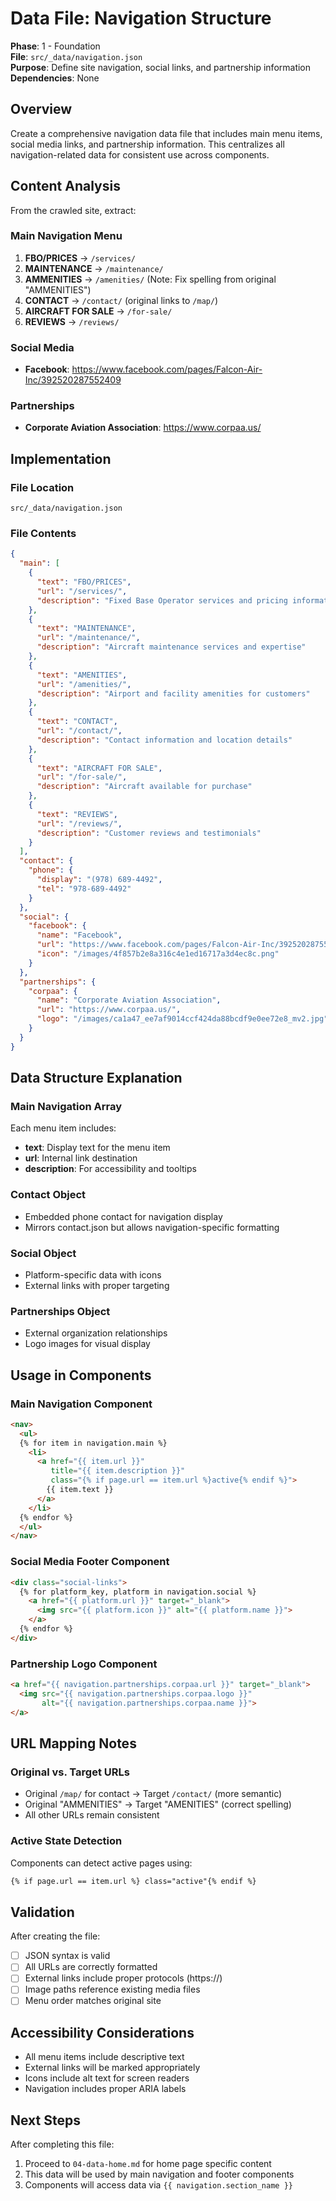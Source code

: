 # Data File: Navigation Structure

**Phase**: 1 - Foundation  
**File**: `src/_data/navigation.json`  
**Purpose**: Define site navigation, social links, and partnership information  
**Dependencies**: None

## Overview

Create a comprehensive navigation data file that includes main menu items, social media links, and partnership information. This centralizes all navigation-related data for consistent use across components.

## Content Analysis

From the crawled site, extract:

### Main Navigation Menu
1. **FBO/PRICES** → `/services/` 
2. **MAINTENANCE** → `/maintenance/`
3. **AMMENITIES** → `/amenities/` (Note: Fix spelling from original "AMMENITIES")
4. **CONTACT** → `/contact/` (original links to `/map/`)
5. **AIRCRAFT FOR SALE** → `/for-sale/`
6. **REVIEWS** → `/reviews/`

### Social Media
- **Facebook**: https://www.facebook.com/pages/Falcon-Air-Inc/392520287552409

### Partnerships
- **Corporate Aviation Association**: https://www.corpaa.us/

## Implementation

### File Location
```
src/_data/navigation.json
```

### File Contents
```json
{
  "main": [
    {
      "text": "FBO/PRICES",
      "url": "/services/",
      "description": "Fixed Base Operator services and pricing information"
    },
    {
      "text": "MAINTENANCE", 
      "url": "/maintenance/",
      "description": "Aircraft maintenance services and expertise"
    },
    {
      "text": "AMENITIES",
      "url": "/amenities/", 
      "description": "Airport and facility amenities for customers"
    },
    {
      "text": "CONTACT",
      "url": "/contact/",
      "description": "Contact information and location details"
    },
    {
      "text": "AIRCRAFT FOR SALE",
      "url": "/for-sale/",
      "description": "Aircraft available for purchase"
    },
    {
      "text": "REVIEWS",
      "url": "/reviews/",
      "description": "Customer reviews and testimonials"
    }
  ],
  "contact": {
    "phone": {
      "display": "(978) 689-4492", 
      "tel": "978-689-4492"
    }
  },
  "social": {
    "facebook": {
      "name": "Facebook",
      "url": "https://www.facebook.com/pages/Falcon-Air-Inc/392520287552409",
      "icon": "/images/4f857b2e8a316c4e1ed16717a3d4ec8c.png"
    }
  },
  "partnerships": {
    "corpaa": {
      "name": "Corporate Aviation Association",
      "url": "https://www.corpaa.us/", 
      "logo": "/images/ca1a47_ee7af9014ccf424da88bcdf9e0ee72e8_mv2.jpg"
    }
  }
}
```

## Data Structure Explanation

### Main Navigation Array
Each menu item includes:
- **text**: Display text for the menu item
- **url**: Internal link destination 
- **description**: For accessibility and tooltips

### Contact Object
- Embedded phone contact for navigation display
- Mirrors contact.json but allows navigation-specific formatting

### Social Object
- Platform-specific data with icons
- External links with proper targeting

### Partnerships Object  
- External organization relationships
- Logo images for visual display

## Usage in Components

### Main Navigation Component
```html
<nav>
  <ul>
  {% for item in navigation.main %}
    <li>
      <a href="{{ item.url }}" 
         title="{{ item.description }}"
         class="{% if page.url == item.url %}active{% endif %}">
        {{ item.text }}
      </a>
    </li>
  {% endfor %}
  </ul>
</nav>
```

### Social Media Footer Component
```html
<div class="social-links">
  {% for platform_key, platform in navigation.social %}
    <a href="{{ platform.url }}" target="_blank">
      <img src="{{ platform.icon }}" alt="{{ platform.name }}">
    </a>
  {% endfor %}
</div>
```

### Partnership Logo Component
```html
<a href="{{ navigation.partnerships.corpaa.url }}" target="_blank">
  <img src="{{ navigation.partnerships.corpaa.logo }}" 
       alt="{{ navigation.partnerships.corpaa.name }}">
</a>
```

## URL Mapping Notes

### Original vs. Target URLs
- Original `/map/` for contact → Target `/contact/` (more semantic)
- Original "AMMENITIES" → Target "AMENITIES" (correct spelling)
- All other URLs remain consistent

### Active State Detection
Components can detect active pages using:
```html
{% if page.url == item.url %} class="active"{% endif %}
```

## Validation

After creating the file:
- [ ] JSON syntax is valid
- [ ] All URLs are correctly formatted 
- [ ] External links include proper protocols (https://)
- [ ] Image paths reference existing media files
- [ ] Menu order matches original site

## Accessibility Considerations

- All menu items include descriptive text
- External links will be marked appropriately
- Icons include alt text for screen readers
- Navigation includes proper ARIA labels

## Next Steps

After completing this file:
1. Proceed to `04-data-home.md` for home page specific content
2. This data will be used by main navigation and footer components
3. Components will access data via `{{ navigation.section_name }}`